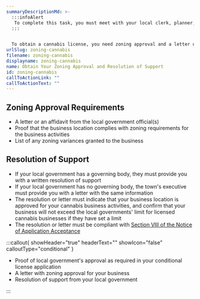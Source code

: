 ```yaml
---
summaryDescriptionMd: >-
  :::infoAlert 
   To complete this task, you must meet with your local clerk, planner, engineer, and zoning officer.
  :::


  To obtain a cannabis license, you need zoning approval and a letter of resolution of support from your local government. The resolution of support is proof that your local government approves and is in support of your cannabis business. This letter is a requirement for your cannabis license application, and it's used as evidence that you obtained your local government's approval.
urlSlug: zoning-cannabis
filename: zoning-cannabis
displayname: zoning-cannabis
name: Obtain Your Zoning Approval and Resolution of Support
id: zoning-cannabis
callToActionLink: ""
callToActionText: ""
---
```

## Zoning Approval Requirements

* A letter or an affidavit from the local government official(s)
* Proof that the business location complies with zoning requirements for the business activities
* List of any zoning variances granted to the business

## Resolution of Support

* If your local government has a governing body, they must provide you with a written resolution of support
* If your local government has no governing body, the town's executive must provide you with a letter with the same information
* The resolution or letter must indicate that your business location is approved for your cannabis business activities, and confirm that your business will not exceed the local governments' limit for licensed cannabis businesses if they have set a limit
* The resolution or letter must be compliant with [Section VIII of the Notice of Application Acceptance](https://www.nj.gov/cannabis/documents/businesses/personal-use/Final%20Notice%20of%20Application%20Acceptance.pdf)

:::callout{ showHeader="true" headerText="" showIcon="false" calloutType="conditional" }

- Proof of local government's approval as required in your conditional license application
- A letter with zoning approval for your business
- Resolution of support from your local government

:::